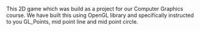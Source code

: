 This 2D game which was build as a project for our Computer Graphics course. We have built this using OpenGL library and specifically instructed to you GL_Points, mid point line and mid point circle. 

